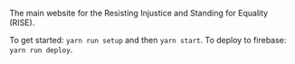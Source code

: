 The main website for the Resisting Injustice and Standing for Equality (RISE).

To get started: `yarn run setup` and then `yarn start`.
To deploy to firebase: `yarn run deploy`.
